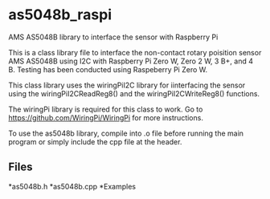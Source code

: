 # as5048b_raspi
AMS AS5048B library to interface the sensor with Raspberry Pi

This is a class library file to interface the non-contact rotary poisition sensor AMS AS5048B using I2C with Raspberry Pi Zero W, Zero 2 W, 3 B+, and 4 B. Testing has been conducted using Raspeberry Pi Zero W.

This class library uses the wiringPiI2C library for iinterfacing the sensor using the wiringPiI2CReadReg8() and the wiringPiI2CWriteReg8() functions.

The wiringPi library is required for this class to work. Go to https://github.com/WiringPi/WiringPi for more instructions.

To use the as5048b library, compile into .o file before running the main program or simply include the cpp file at the header.

## Files
*as5048b.h
*as5048b.cpp
*Examples


